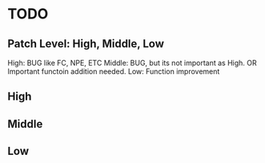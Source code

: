 TODO
======

Patch Level: High, Middle, Low
-------------------------------

High: BUG like FC, NPE, ETC
Middle: BUG, but its not important as High. OR Important functoin addition needed.
Low: Function improvement

High
-----

Middle
-------

Low
----


